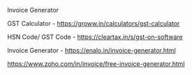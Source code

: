 Invoice Generator

GST Calculator - https://groww.in/calculators/gst-calculator

HSN Code/ GST Code - https://cleartax.in/s/gst-on-software

Invoice Generator  - https://enalo.in/invoice-generator.html

https://www.zoho.com/in/invoice/free-invoice-generator.html
